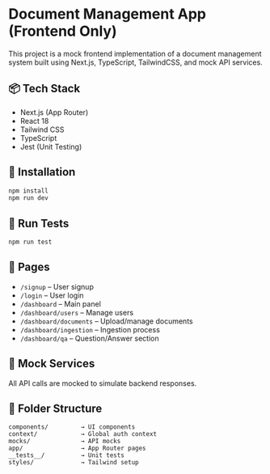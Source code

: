 # Document Management App (Frontend Only)

This project is a mock frontend implementation of a document management system built using Next.js, TypeScript, TailwindCSS, and mock API services.

## 📦 Tech Stack
- Next.js (App Router)
- React 18
- Tailwind CSS
- TypeScript
- Jest (Unit Testing)

## 🔧 Installation
```bash
npm install
npm run dev
```

## 🧪 Run Tests
```bash
npm run test
```

## 🔁 Pages
- `/signup` – User signup
- `/login` – User login
- `/dashboard` – Main panel
- `/dashboard/users` – Manage users
- `/dashboard/documents` – Upload/manage documents
- `/dashboard/ingestion` – Ingestion process
- `/dashboard/qa` – Question/Answer section

## 🧠 Mock Services
All API calls are mocked to simulate backend responses.

## 📁 Folder Structure
```
components/         → UI components
context/            → Global auth context
mocks/              → API mocks
app/                → App Router pages
__tests__/          → Unit tests
styles/             → Tailwind setup
```